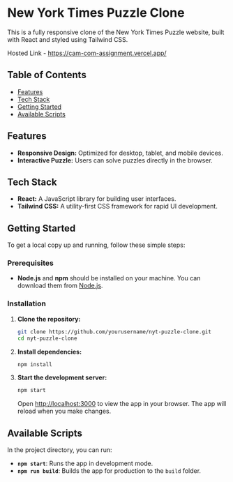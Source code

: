 # New York Times Puzzle Clone

This is a fully responsive clone of the New York Times Puzzle website, built with React and styled using Tailwind CSS.

Hosted Link - https://cam-com-assignment.vercel.app/

## Table of Contents

- [Features](#features)
- [Tech Stack](#tech-stack)
- [Getting Started](#getting-started)
- [Available Scripts](#available-scripts)

## Features

- **Responsive Design:** Optimized for desktop, tablet, and mobile devices.
- **Interactive Puzzle:** Users can solve puzzles directly in the browser.

## Tech Stack

- **React:** A JavaScript library for building user interfaces.
- **Tailwind CSS:** A utility-first CSS framework for rapid UI development.

## Getting Started

To get a local copy up and running, follow these simple steps:

### Prerequisites

- **Node.js** and **npm** should be installed on your machine. You can download them from [Node.js](https://nodejs.org/).

### Installation

1. **Clone the repository:**

   ```bash
   git clone https://github.com/yourusername/nyt-puzzle-clone.git
   cd nyt-puzzle-clone
   ```

2. **Install dependencies:**

   ```bash
   npm install
   ```

3. **Start the development server:**

   ```bash
   npm start
   ```

   Open [http://localhost:3000](http://localhost:3000) to view the app in your browser. The app will reload when you make changes.

## Available Scripts

In the project directory, you can run:

- **`npm start`**: Runs the app in development mode.
- **`npm run build`**: Builds the app for production to the `build` folder.
